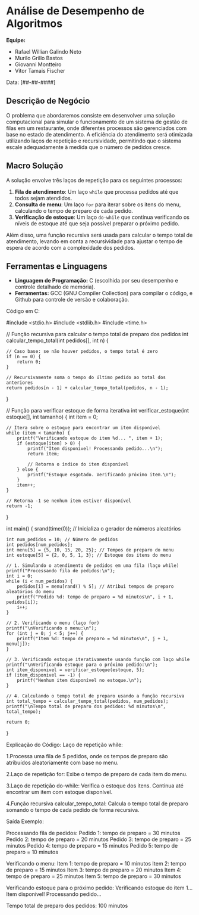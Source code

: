 # Análise de Desempenho de Algoritmos

**Equipe:**

- Rafael Willian Galindo Neto
- Murilo Grillo Bastos
- Giovanni Montteiro
- Vitor Tamais Fischer

Data: [##-##-####]


## Descrição de Negócio

O problema que abordaremos consiste em desenvolver uma solução computacional para simular o funcionamento de um sistema de gestão de filas em um restaurante, onde diferentes processos são gerenciados com base no estado de atendimento. A eficiência do atendimento será otimizada utilizando laços de repetição e recursividade, permitindo que o sistema escale adequadamente à medida que o número de pedidos cresce.


## Macro Solução

A solução envolve três laços de repetição para os seguintes processos:

1. **Fila de atendimento**: Um laço `while` que processa pedidos até que todos sejam atendidos.
2. **Consulta de menu**: Um laço `for` para iterar sobre os itens do menu, calculando o tempo de preparo de cada pedido.
3. **Verificação de estoque**: Um laço `do-while` que continua verificando os níveis de estoque até que seja possível preparar o próximo pedido.

Além disso, uma função recursiva será usada para calcular o tempo total de atendimento, levando em conta a recursividade para ajustar o tempo de espera de acordo com a complexidade dos pedidos.


## Ferramentas e Linguagens

- **Linguagem de Programação:** C (escolhida por seu desempenho e controle detalhado de memória).
- **Ferramentas:** GCC (GNU Compiler Collection) para compilar o código, e Github para controle de versão e colaboração.


Código em C:

#include <stdio.h>
#include <stdlib.h>
#include <time.h>

// Função recursiva para calcular o tempo total de preparo dos pedidos
int calcular_tempo_total(int pedidos[], int n) {

    // Caso base: se não houver pedidos, o tempo total é zero
    if (n == 0) {
        return 0;
    }
    
    // Recursivamente soma o tempo do último pedido ao total dos anteriores
    return pedidos[n - 1] + calcular_tempo_total(pedidos, n - 1);
}

// Função para verificar estoque de forma iterativa
int verificar_estoque(int estoque[], int tamanho) {
    int item = 0;
    
    // Itera sobre o estoque para encontrar um item disponível
    while (item < tamanho) {
        printf("Verificando estoque do item %d... ", item + 1);
        if (estoque[item] > 0) {
            printf("Item disponível! Processando pedido...\n");
            return item; 
            
            // Retorna o índice do item disponível
        } else {
            printf("Estoque esgotado. Verificando próximo item.\n");
        }
        item++;
    }
    
    // Retorna -1 se nenhum item estiver disponível
    return -1;
}

int main() {
    srand(time(0)); // Inicializa o gerador de números aleatórios

    int num_pedidos = 10; // Número de pedidos
    int pedidos[num_pedidos];
    int menu[5] = {5, 10, 15, 20, 25}; // Tempos de preparo do menu
    int estoque[5] = {2, 0, 5, 1, 3}; // Estoque dos itens do menu

    // 1. Simulando o atendimento de pedidos em uma fila (laço while)
    printf("Processando fila de pedidos:\n");
    int i = 0;
    while (i < num_pedidos) {
        pedidos[i] = menu[rand() % 5]; // Atribui tempos de preparo aleatórios do menu
        printf("Pedido %d: tempo de preparo = %d minutos\n", i + 1, pedidos[i]);
        i++;
    }

    // 2. Verificando o menu (laço for)
    printf("\nVerificando o menu:\n");
    for (int j = 0; j < 5; j++) {
        printf("Item %d: tempo de preparo = %d minutos\n", j + 1, menu[j]);
    }

    // 3. Verificando estoque iterativamente usando função com laço while
    printf("\nVerificando estoque para o próximo pedido:\n");
    int item_disponivel = verificar_estoque(estoque, 5);
    if (item_disponivel == -1) {
        printf("Nenhum item disponível no estoque.\n");
    }

    // 4. Calculando o tempo total de preparo usando a função recursiva
    int total_tempo = calcular_tempo_total(pedidos, num_pedidos);
    printf("\nTempo total de preparo dos pedidos: %d minutos\n", total_tempo);

    return 0;
}



Explicação do Código:
Laço de repetição while:

1.Processa uma fila de 5 pedidos, onde os tempos de preparo são atribuídos aleatoriamente com base no menu.

2.Laço de repetição for:
Exibe o tempo de preparo de cada item do menu.

3.Laço de repetição do-while:
Verifica o estoque dos itens. Continua até encontrar um item com estoque disponível.

4.Função recursiva calcular_tempo_total:
Calcula o tempo total de preparo somando o tempo de cada pedido de forma recursiva.

Saída Exemplo:

Processando fila de pedidos:
Pedido 1: tempo de preparo = 30 minutos
Pedido 2: tempo de preparo = 20 minutos
Pedido 3: tempo de preparo = 25 minutos
Pedido 4: tempo de preparo = 15 minutos
Pedido 5: tempo de preparo = 10 minutos

Verificando o menu:
Item 1: tempo de preparo = 10 minutos
Item 2: tempo de preparo = 15 minutos
Item 3: tempo de preparo = 20 minutos
Item 4: tempo de preparo = 25 minutos
Item 5: tempo de preparo = 30 minutos

Verificando estoque para o próximo pedido:
Verificando estoque do item 1... Item disponível! Processando pedido...

Tempo total de preparo dos pedidos: 100 minutos

